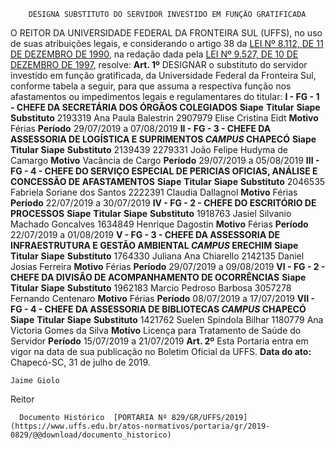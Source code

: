         DESIGNA SUBSTITUTO DO SERVIDOR INVESTIDO EM FUNÇÃO GRATIFICADA  

 O REITOR DA UNIVERSIDADE FEDERAL DA FRONTEIRA SUL (UFFS), no uso de suas atribuições legais, e considerando o artigo 38 da [LEI Nº 8.112, DE 11 DE DEZEMBRO DE 1990](http://www.planalto.gov.br/ccivil_03/LEIS/L8112cons.htm), na redação dada pela [LEI Nº 9.527, DE 10 DE DEZEMBRO DE 1997](http://www.planalto.gov.br/ccivil_03/LEIS/L9527.htm), resolve:   **Art. 1º**  DESIGNAR o substituto do servidor investido em função gratificada, da Universidade Federal da Fronteira Sul, conforme tabela a seguir, para que assuma a respectiva função nos afastamentos ou impedimentos legais e regulamentares do titular: **I - FG - 1 - CHEFE DA SECRETÁRIA DOS ÓRGÃOS COLEGIADOS**     **Siape**   **Titular**   **Siape**   **Substituto**     2193319   Ana Paula Balestrin   2907979   Elise Cristina Eidt     **Motivo**   Férias   **Período**   29/07/2019 a 07/08/2019     **II - FG - 3 - CHEFE DA ASSESSORIA DE LOGÍSTICA E SUPRIMENTOS *CAMPUS*  CHAPECÓ**     **Siape**   **Titular**   **Siape**   **Substituto**     2139439       2279331   João Felipe Hudyma de Camargo     **Motivo**   Vacância de Cargo   **Período**   29/07/2019 a 05/08/2019     **III - FG - 4 - CHEFE DO SERVIÇO ESPECIAL DE PERICIAS OFICIAS, ANÁLISE E CONCESSÃO DE AFASTAMENTOS**     **Siape**   **Titular**   **Siape**   **Substituto**     2046535   Fabriela Soriane dos Santos   2222391   Claudia Dallagnol     **Motivo**   Férias   **Período**   22/07/2019 a 30/07/2019     **IV - FG - 2 - CHEFE DO ESCRITÓRIO DE PROCESSOS**     **Siape**   **Titular**   **Siape**   **Substituto**     1918763   Jasiel Silvanio Machado Goncalves   1634849   Henrique Dagostin     **Motivo**   Férias   **Período**   22/07/2019 a 01/08/2019     **V - FG - 3 - CHEFE DA ASSESSORIA DE INFRAESTRUTURA E GESTÃO AMBIENTAL *CAMPUS*  ERECHIM**     **Siape**   **Titular**   **Siape**   **Substituto**     1764330   Juliana Ana Chiarello   2142135   Daniel Josias Ferreira     **Motivo**   Férias   **Período**   29/07/2019 a 09/08/2019     **VI - FG - 2 - CHEFE DA DIVISÃO DE ACOMPANHAMENTO DE OCORRÊNCIAS**     **Siape**   **Titular**   **Siape**   **Substituto**     1962183   Marcio Pedroso Barbosa   3057278   Fernando Centenaro     **Motivo**   Férias   **Período**   08/07/2019 a 17/07/2019     **VII - FG - 4 - CHEFE DA ASSESSORIA DE BIBLIOTECAS *CAMPUS*  CHAPECÓ**     **Siape**   **Titular**   **Siape**   **Substituto**     1421762   Suelen Spindola Bilhar   1180779   Ana Victoria Gomes da Silva     **Motivo**   Licença para Tratamento de Saúde do Servidor   **Período**   15/07/2019 a 21/07/2019       **Art. 2º**  Esta Portaria entra em vigor na data de sua publicação no Boletim Oficial da UFFS.        **Data do ato:** Chapecó-SC, 31 de julho de 2019.   
 

    Jaime Giolo   
 Reitor 

      Documento Histórico  [PORTARIA Nº 829/GR/UFFS/2019](https://www.uffs.edu.br/atos-normativos/portaria/gr/2019-0829/@@download/documento_historico)     
      